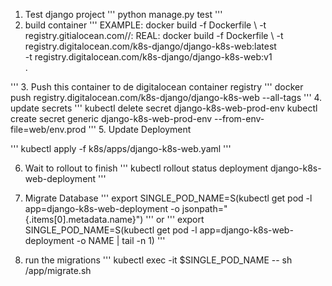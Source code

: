 1. Test django project
'''
python manage.py test
'''
2. build container
'''
EXAMPLE: docker build -f Dockerfile \ 
                -t registry.gitialocean.com/<container-registry-name>/<image-name>:<tag> 
REAL:
    docker build -f Dockerfile \ 
    -t registry.digitalocean.com/k8s-django/django-k8s-web:latest \
    -t registry.digitalocean.com/k8s-django/django-k8s-web:v1 \
    .

'''
3. Push this container to de digitalocean container registry
'''
docker push  registry.digitalocean.com/k8s-django/django-k8s-web --all-tags
'''
4. update secrets
'''
kubectl delete secret django-k8s-web-prod-env
kubectl create secret generic django-k8s-web-prod-env --from-env-file=web/env.prod
'''
5. Update Deployment

'''
kubectl apply -f k8s/apps/django-k8s-web.yaml 
'''

6. Wait to rollout to finish
'''
kubectl rollout status deployment django-k8s-web-deployment
'''

7. Migrate Database
'''
export SINGLE_POD_NAME=S(kubectl get pod -l app=django-k8s-web-deployment -o jsonpath="{.items[0].metadata.name}")
'''
or
'''
export SINGLE_POD_NAME=S(kubectl get pod -l app=django-k8s-web-deployment -o NAME | tail -n 1)
'''
8. run the migrations
'''
kubectl exec -it $SINGLE_POD_NAME -- sh /app/migrate.sh

